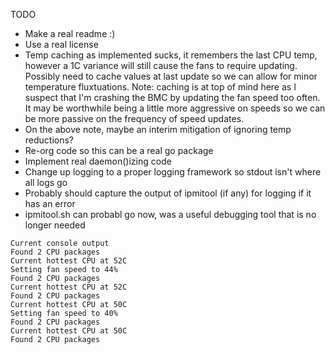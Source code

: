 TODO
- Make a real readme :)
- Use a real license
- Temp caching as implemented sucks, it remembers the last CPU temp, however a 1C variance will still cause the fans to require updating. Possibly need to cache values at last update so we can allow for minor temperature fluxtuations. Note: caching is at top of mind here as I suspect that I'm crashing the BMC by updating the fan speed too often. It may be worthwhile being a little more aggressive on speeds so we can be more passive on the frequency of speed updates.
- On the above note, maybe an interim mitigation of ignoring temp reductions?
- Re-org code so this can be a real go package
- Implement real daemon()izing code
- Change up logging to a proper logging framework so stdout isn't where all logs go
- Probably should capture the output of ipmitool (if any) for logging if it has an error
- ipmitool.sh can probabl go now, was a useful debugging tool that is no longer needed

```
Current console output
Found 2 CPU packages
Current hottest CPU at 52C
Setting fan speed to 44%
Found 2 CPU packages
Current hottest CPU at 52C
Found 2 CPU packages
Current hottest CPU at 50C
Setting fan speed to 40%
Found 2 CPU packages
Current hottest CPU at 50C
Found 2 CPU packages
```
